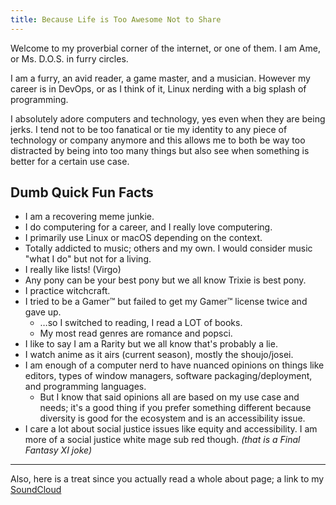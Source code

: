 ```yaml
---
title: Because Life is Too Awesome Not to Share
---
```


Welcome to my proverbial corner of the internet, or one of them.
I am Ame, or Ms. D.O.S. in furry circles.

I am a furry, an avid reader, a game master, and a musician.
However my career is in DevOps, or as I think of it, Linux nerding with a big splash of programming.

I absolutely adore computers and technology, yes even when they are being jerks. I tend not to be too fanatical or tie my identity to any piece of technology or company anymore and this allows me to both be way too distracted by being into too many things but also see when something is better for a certain use case.

## Dumb Quick Fun Facts

- I am a recovering meme junkie.
- I do computering for a career, and I really love computering.
- I primarily use Linux or macOS depending on the context.
- Totally addicted to music; others and my own. I would consider music "what I do" but not for a living.
- I really like lists! (Virgo)
- Any pony can be your best pony but we all know Trixie is best pony.
- I practice witchcraft.
- I tried to be a Gamer™ but failed to get my Gamer™ license twice and gave up.
  - …so I switched to reading, I read a LOT of books.
  - My most read genres are romance and popsci.
- I like to say I am a Rarity but we all know that's probably a lie.
- I watch anime as it airs (current season), mostly the shoujo/josei.
- I am enough of a computer nerd to have nuanced opinions on things like editors, types of window managers, software packaging/deployment, and programming languages.
  - But I know that said opinions all are based on my use case and needs; it's a good thing if you prefer something different because diversity is good for the ecosystem and is an accessibility issue.
- I care a lot about social justice issues like equity and accessibility. I am more of a social justice white mage sub red though. _(that is a Final Fantasy XI joke)_

---

Also, here is a treat since you actually read a whole about page; a link to my [SoundCloud](https://soundcloud.com/dos_skwrl)
